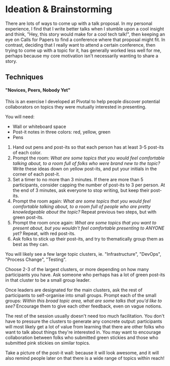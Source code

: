 # Ideation & Brainstorming

There are lots of ways to come up with a talk proposal. In my personal experience, I find that I write better talks when I stumble upon a cool insight and think, "Hey, this story would make for a cool tech talk!",
then keeping an eye on Calls for Papers to find a conference where that proposal might fit. In contrast, deciding that I really want to attend a certain conference,
then trying to come up with a topic for it, has generally worked less well for me, perhaps because my core motivation isn't necessarily wanting to share a story.

## Techniques

#### "Novices, Peers, Nobody Yet"

This is an exercise I developed at Pivotal to help people discover potential collaborators on topics they were mutually interested in presenting.

You will need:

* Wall or whiteboard space
* Post-it notes in three colors: red, yellow, green
* Pens

1. Hand out pens and post-its so that each person has at least 3-5 post-its of each color.
1. Prompt the room: *What are some topics that you would feel comfortable talking about, to a room full of folks who were brand new to the topic?* Write these ideas down on yellow post-its, and put your initials in the corner of each post-it.
1. Set a timer to no more than 3 minutes. If there are more than 5 participants, consider capping the number of post-its to 3 per person. At the end of 3 minutes, ask everyone to stop writing, but keep their post-its.
1. Prompt the room again: *What are some topics that you would feel comfortable talking about, to a room full of people who are pretty knowledgeable about the topic?* Repeat previous two steps, but with green post-its.
1. Prompt the room once again: *What are some topics that you want to present about, but you wouldn't feel comfortable presenting to ANYONE yet?* Repeat, with red post-its.
1. Ask folks to stick up their post-its, and try to thematically group them as best as they can.

You will likely see a few large topic clusters, ie. "Infrastructure", "DevOps", "Process Change", "Testing".

Choose 2-3 of the largest clusters, or more depending on how many participants you have. Ask someone who perhaps has a lot of green post-its in that cluster to be a small group leader.

Once leaders are designated for the main clusters, ask the rest of participants to self-organise into small groups. Prompt each of the small groups: *Within this broad topic area, what are some talks that you'd like to see?* Encourage them to give each other feedback, even on vague notions.

The rest of the session usually doesn't need too much facilitation. You don't have to pressure the clusters
to generate any concrete output: participants will most likely get a lot of value from learning that there are other folks who want to talk about things they're interested in.
You may want to encourage collaboration between folks who submitted green stickies and those who submitted pink stickies on similar topics.

Take a picture of the post-it wall: because it will look awesome, and it will also remind people later on that there is a wide range of topics within reach!
